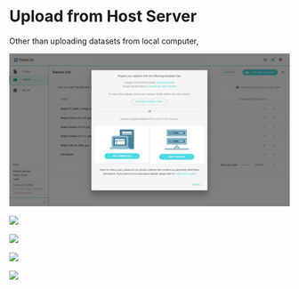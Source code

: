 # Upload from Host Server

Other than uploading datasets from local computer,&#x20;

![](../../.gitbook/assets/con-2-6-1.png)

![](../../.gitbook/assets/con-2-3-3-2\_new.png)

![](../../.gitbook/assets/con-2-3-3-3\_new.png)

![](../../.gitbook/assets/con-2-3-3-4\_new.png)

![](../../.gitbook/assets/con-2-3-3-5\_new.png)
